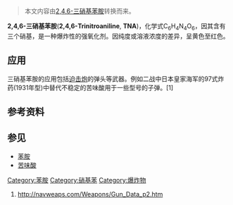> 本文内容由[2,4,6-三硝基苯胺](https://zh.wikipedia.org/wiki/2,4,6-三硝基苯胺)转换而来。


**2,4,6-三硝基苯胺**(**2,4,6-Trinitroaniline**, **TNA**)，化学式C<sub>6</sub>H<sub>4</sub>N<sub>4</sub>O<sub>6</sub>，因其含有三个硝基，是一种爆炸性的强氧化剂。因纯度或溶液浓度的差异，呈黄色至红色。

## 应用

三硝基苯胺的应用包括[迫击炮](../Page/迫击炮.md "wikilink")的弹头等武器。例如二战中日本皇家海军的97式炸药(1931年型)中替代不稳定的苦味酸用于一些型号的子弹。\[1\]

## 参考资料

## 参见

  - [苯胺](../Page/苯胺.md "wikilink")
  - [苦味酸](../Page/苦味酸.md "wikilink")

[Category:苯胺](https://zh.wikipedia.org/wiki/Category:苯胺 "wikilink") [Category:硝基苯](https://zh.wikipedia.org/wiki/Category:硝基苯 "wikilink") [Category:爆炸物](https://zh.wikipedia.org/wiki/Category:爆炸物 "wikilink")

1.  <http://navweaps.com/Weapons/Gun_Data_p2.htm>
